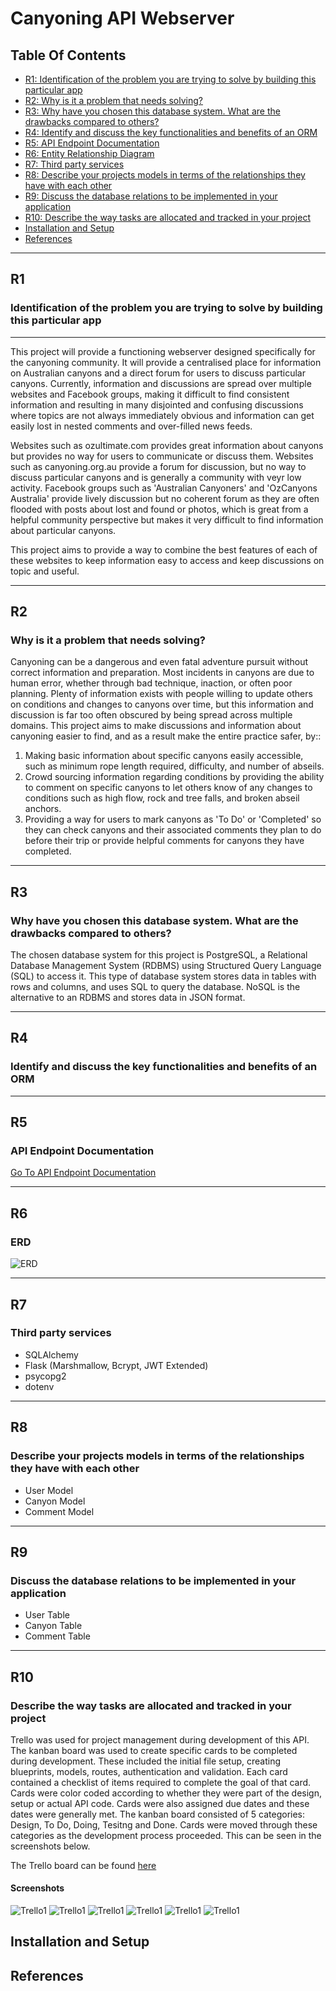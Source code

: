 # **Canyoning API Webserver**

## Table Of Contents

  - [R1: Identification of the problem you are trying to solve by building this particular app](#r1)
  - [R2: Why is it a problem that needs solving?](#r2)
  - [R3: Why have you chosen this database system. What are the drawbacks compared to others?](#r3)
  - [R4: Identify and discuss the key functionalities and benefits of an ORM](#r4)
  - [R5: API Endpoint Documentation](#r5)
  - [R6: Entity Relationship Diagram](#r6)
  - [R7: Third party services](#r7)
  - [R8: Describe your projects models in terms of the relationships they have with each other](#r8)
  - [R9: Discuss the database relations to be implemented in your application](#r9)
  - [R10: Describe the way tasks are allocated and tracked in your project](#r10)
  - [Installation and Setup](#installation-and-setup)
  - [References](#references)

---

## **R1**
### **Identification of the problem you are trying to solve by building this particular app**
---
This project will provide a functioning webserver designed specifically for the canyoning community. It will provide a centralised place for information on Australian canyons and a direct forum for users to discuss particular canyons. Currently, information and discussions are spread over multiple websites and Facebook groups, making it difficult to find consistent information and resulting in many disjointed and confusing discussions where topics are not always immediately obvious and information can get easily lost in nested comments and over-filled news feeds.

Websites such as ozultimate.com provides great information about canyons but provides no way for users to communicate or discuss them. Websites such as canyoning.org.au provide a forum for discussion, but no way to discuss particular canyons and is generally a community with veyr low activity. Facebook groups such as 'Australian Canyoners' and 'OzCanyons Australia' provide lively discussion but no coherent forum as they are often flooded with posts about lost and found or photos, which is great from a helpful community perspective but makes it very difficult to find information about particular canyons.

This project aims to provide a way to combine the best features of each of these websites to keep information easy to access and keep discussions on topic and useful.

---

## R2 
### **Why is it a problem that needs solving?**

Canyoning can be a dangerous and even fatal adventure pursuit without correct information and preparation. Most incidents in canyons are due to human error, whether through bad technique, inaction, or often poor planning. Plenty of information exists with people willing to update others on conditions and changes to canyons over time, but this information and discussion is far too often obscured by being spread across multiple domains. This project aims to make discussions and information about canyoning easier to find, and as a result make the entire practice safer, by::

1. Making basic information about specific canyons easily accessible, such as minimum rope length required, difficulty, and number of abseils.
2. Crowd sourcing information regarding conditions by providing the ability to comment on specific canyons to let others know of any changes to conditions such as high flow, rock and tree falls, and broken abseil anchors.
3. Providing a way for users to mark canyons as 'To Do' or 'Completed' so they can check canyons and their associated comments they plan to do before their trip or provide helpful comments for canyons they have completed.

---

## R3 
### **Why have you chosen this database system. What are the drawbacks compared to others?**

The chosen database system for this project is PostgreSQL, a Relational Database Management System (RDBMS) using Structured Query Language (SQL) to access it. This type of database system stores data in tables with rows and columns, and uses SQL to query the database. NoSQL is the alternative to an RDBMS and stores data in JSON format. 



---

## R4 
### **Identify and discuss the key functionalities and benefits of an ORM**

---

## R5 
### **API Endpoint Documentation**

[Go To API Endpoint Documentation](docs/API-Endpoints.md)

---

## R6 
### **ERD**

![ERD](docs/ERD.png)

---

## R7 
### **Third party services**

- SQLAlchemy
- Flask (Marshmallow, Bcrypt, JWT Extended)
- psycopg2
- dotenv

---

## R8 
### **Describe your projects models in terms of the relationships they have with each other**

- User Model
- Canyon Model
- Comment Model

---

## R9 
### **Discuss the database relations to be implemented in your application**

- User Table
- Canyon Table
- Comment Table

---

## R10 
### **Describe the way tasks are allocated and tracked in your project**

Trello was used for project management during development of this API. The kanban board was used to create specific cards to be completed during development. These included the initial file setup, creating blueprints, models, routes, authentication and validation. Each card contained a checklist of items required to complete the goal of that card. Cards were color coded according to whether they were part of the design, setup or actual API code. Cards were also assigned due dates and these dates were generally met. The kanban board consisted of 5 categories: Design, To Do, Doing, Tesitng and Done. Cards were moved through these categories as the development process proceeded. This can be seen in the screenshots below.

The Trello board can be found [here](https://trello.com/b/R4psmhnY/t2a2-api-webserver-canyoning-api)

#### **Screenshots**

![Trello1](docs/trello1.png)
![Trello1](docs/trello2.png)
![Trello1](docs/trello3.png)
![Trello1](docs/trello4.png)
![Trello1](docs/trello5.png)
![Trello1](docs/trello6.png)

## **Installation and Setup**

## **References**